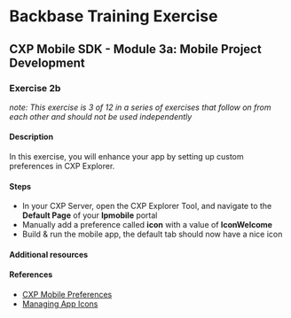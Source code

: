 # Backbase Training Exercise

## CXP Mobile SDK - Module 3a: Mobile Project Development

### Exercise 2b

_note: This exercise is 3 of 12 in a series of exercises that follow on from each other and should not be used independently_

#### Description

In this exercise, you will enhance your app by setting up custom preferences in CXP Explorer.

#### Steps

 - In your CXP Server, open the CXP Explorer Tool, and navigate to the **Default Page** of your **lpmobile** portal
 - Manually add a preference called **icon** with a value of **IconWelcome**
 - Build & run the mobile app, the default tab should now have a nice icon

#### Additional resources

#### References

 - [CXP Mobile Preferences](https://my.backbase.com/resources/documentation/mobile-sdk/0.11-beta/mobileapp_preferences.html)
 - [Managing App Icons](https://my.backbase.com/resources/documentation/mobile-sdk/0.11-beta/cxpmanager_images.html)
